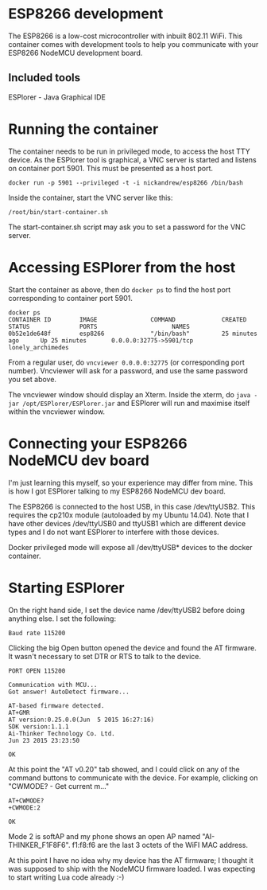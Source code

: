 # ESP8266 development

The ESP8266 is a low-cost microcontroller with inbuilt 802.11 WiFi. This container comes with development tools to help you communicate with your ESP8266 NodeMCU development board.

## Included tools

ESPlorer - Java Graphical IDE

# Running the container

The container needs to be run in privileged mode, to access the host TTY device. As the ESPlorer tool is graphical, a VNC server is started and listens on container port 5901. This must be presented as a host port.

	docker run -p 5901 --privileged -t -i nickandrew/esp8266 /bin/bash

Inside the container, start the VNC server like this:

	/root/bin/start-container.sh

The start-container.sh script may ask you to set a password for the VNC server.

# Accessing ESPlorer from the host

Start the container as above, then do ```docker ps``` to find the host port corresponding to container port 5901.

```
docker ps
CONTAINER ID        IMAGE               COMMAND             CREATED             STATUS              PORTS                     NAMES
0b52e1de648f        esp8266             "/bin/bash"         25 minutes ago      Up 25 minutes       0.0.0.0:32775->5901/tcp   lonely_archimedes
```
 

From a regular user, do ```vncviewer 0.0.0.0:32775``` (or corresponding port number). Vncviewer will ask for a password, and use the same password you set above.

The vncviewer window should display an Xterm. Inside the xterm, do ```java -jar /opt/ESPlorer/ESPlorer.jar``` and ESPlorer will run and maximise itself within the vncviewer window.

# Connecting your ESP8266 NodeMCU dev board

I'm just learning this myself, so your experience may differ from mine. This is how I got ESPlorer talking to my ESP8266 NodeMCU dev board.

The ESP8266 is connected to the host USB, in this case /dev/ttyUSB2. This requires the cp210x module (autoloaded by my Ubuntu 14.04). Note that I have other devices /dev/ttyUSB0 and ttyUSB1 which are different device types and I do not want ESPlorer to interfere with those devices.

Docker privileged mode will expose all /dev/ttyUSB* devices to the docker container.

# Starting ESPlorer

On the right hand side, I set the device name /dev/ttyUSB2 before doing anything else. I set the following:

	Baud rate 115200

Clicking the big Open button opened the device and found the AT firmware. It wasn't necessary to set DTR or RTS to talk to the device.

```
PORT OPEN 115200

Communication with MCU...
Got answer! AutoDetect firmware...

AT-based firmware detected.
AT+GMR
AT version:0.25.0.0(Jun  5 2015 16:27:16)
SDK version:1.1.1
Ai-Thinker Technology Co. Ltd.
Jun 23 2015 23:23:50

OK
```

At this point the "AT v0.20" tab showed, and I could click on any of the command buttons to communicate with the device. For example, clicking on "CWMODE? - Get current m..."

```
AT+CWMODE?
+CWMODE:2

OK
```

Mode 2 is softAP and my phone shows an open AP named "AI-THINKER_F1F8F6". f1:f8:f6 are the last 3 octets of the WiFI MAC address.

At this point I have no idea why my device has the AT firmware; I thought it was supposed to ship with the NodeMCU firmware loaded. I was expecting to start writing Lua code already :-)
